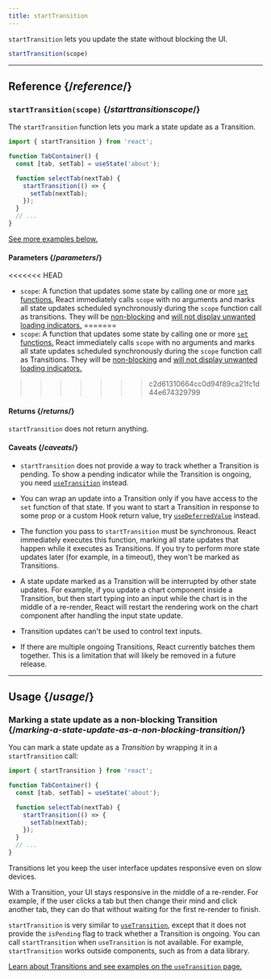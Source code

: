 ```yaml
---
title: startTransition
---
```


<Intro>

`startTransition` lets you update the state without blocking the UI.

```js
startTransition(scope)
```

</Intro>

<InlineToc />

---

## Reference {/*reference*/}

### `startTransition(scope)` {/*starttransitionscope*/}

The `startTransition` function lets you mark a state update as a Transition.

```js {7,9}
import { startTransition } from 'react';

function TabContainer() {
  const [tab, setTab] = useState('about');

  function selectTab(nextTab) {
    startTransition(() => {
      setTab(nextTab);
    });
  }
  // ...
}
```

[See more examples below.](#usage)

#### Parameters {/*parameters*/}

<<<<<<< HEAD
* `scope`: A function that updates some state by calling one or more [`set` functions.](/reference/react/useState#setstate) React immediately calls `scope` with no arguments and marks all state updates scheduled synchronously during the `scope` function call as transitions. They will be [non-blocking](/reference/react/useTransition#marking-a-state-update-as-a-non-blocking-transition) and [will not display unwanted loading indicators.](/reference/react/useTransition#preventing-unwanted-loading-indicators)
=======
* `scope`: A function that updates some state by calling one or more [`set` functions.](/reference/react/useState#setstate) React immediately calls `scope` with no arguments and marks all state updates scheduled synchronously during the `scope` function call as Transitions. They will be [non-blocking](/reference/react/useTransition#marking-a-state-update-as-a-non-blocking-transition) and [will not display unwanted loading indicators.](/reference/react/useTransition#preventing-unwanted-loading-indicators)
>>>>>>> c2d61310664cc0d94f89ca21fc1d44e674329799

#### Returns {/*returns*/}

`startTransition` does not return anything.

#### Caveats {/*caveats*/}

* `startTransition` does not provide a way to track whether a Transition is pending. To show a pending indicator while the Transition is ongoing, you need [`useTransition`](/reference/react/useTransition) instead.

* You can wrap an update into a Transition only if you have access to the `set` function of that state. If you want to start a Transition in response to some prop or a custom Hook return value, try [`useDeferredValue`](/reference/react/useDeferredValue) instead.

* The function you pass to `startTransition` must be synchronous. React immediately executes this function, marking all state updates that happen while it executes as Transitions. If you try to perform more state updates later (for example, in a timeout), they won't be marked as Transitions.

* A state update marked as a Transition will be interrupted by other state updates. For example, if you update a chart component inside a Transition, but then start typing into an input while the chart is in the middle of a re-render, React will restart the rendering work on the chart component after handling the input state update.

* Transition updates can't be used to control text inputs.

* If there are multiple ongoing Transitions, React currently batches them together. This is a limitation that will likely be removed in a future release.

---

## Usage {/*usage*/}

### Marking a state update as a non-blocking Transition {/*marking-a-state-update-as-a-non-blocking-transition*/}

You can mark a state update as a *Transition* by wrapping it in a `startTransition` call:

```js {7,9}
import { startTransition } from 'react';

function TabContainer() {
  const [tab, setTab] = useState('about');

  function selectTab(nextTab) {
    startTransition(() => {
      setTab(nextTab);
    });
  }
  // ...
}
```

Transitions let you keep the user interface updates responsive even on slow devices.

With a Transition, your UI stays responsive in the middle of a re-render. For example, if the user clicks a tab but then change their mind and click another tab, they can do that without waiting for the first re-render to finish.

<Note>

`startTransition` is very similar to [`useTransition`](/reference/react/useTransition), except that it does not provide the `isPending` flag to track whether a Transition is ongoing. You can call `startTransition` when `useTransition` is not available. For example, `startTransition` works outside components, such as from a data library.

[Learn about Transitions and see examples on the `useTransition` page.](/reference/react/useTransition)

</Note>
